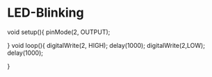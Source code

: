 # LED-Blinking

void setup(){
  pinMode(2, OUTPUT);
  
}
 void loop(){
  digitalWrite(2, HIGH);
  delay(1000);
  digitalWrite(2,LOW);
  delay(1000);
  
 }
